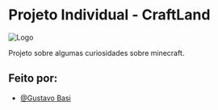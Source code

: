 # Projeto Individual - CraftLand

![Logo](https://imgur.com/HOZN4wR.png)

Projeto sobre algumas curiosidades sobre minecraft.

## Feito por:

- [@Gustavo Basi](https://github.com/GustavoBasi)
